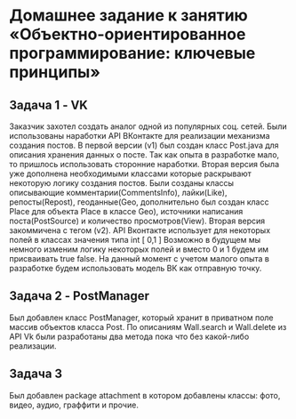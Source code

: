 # Домашнее задание к занятию «Объектно-ориентированное программирование: ключевые принципы»

## Задача 1 - VK
Заказчик захотел создать аналог одной из популярных соц. сетей. 
Были использованы наработки API ВКонтакте для реализации механизма создания постов.
В первой версии (v1) был создан класс Post.java для описания хранения данных о посте.
Так как опыта в разработке мало, то пришлось использовать сторонние наработки.
Вторая версия была уже дополнена необходимыми классами которые раскрывают некоторую логику создания постов.
Были созданы классы описывающие комментарии(CommentsInfo), лайки(Like), репосты(Repost), 
геоданные(Geo, дополнительно был создан класс Place для объекта Place в классе Geo),
источники написания поста(PostSource) и количество просмотров(View).
Вторая версия закоммичена с тегом (v2). 
API Вконтакте использует для некоторых полей в классах значения типа int [ 0,1 ]
Возможно в будущем мы немного изменим логику некоторых полей и вместо 0 и 1 будем им присваивать true false. 
На данный момент с учетом малого опыта в разработке будем использовать модель ВК как отправную точку.


## Задача 2 - PostManager
Был добавлен класс PostManager, который хранит в приватном поле массив объектов класса Post.
По описаниям Wall.search и Wall.delete из API Vk были разработаны два метода пока что без какой-либо реализации.


## Задача 3 

Был добавлен package attachment в котором добавлены классы: фото, видео, аудио, граффити и прочие.